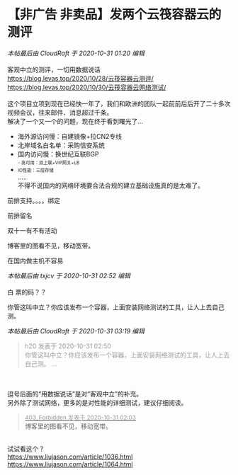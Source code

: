 # 【非广告 非卖品】发两个云筏容器云的测评


<i class="pstatus"> 本帖最后由 CloudRaft 于 2020-10-31 01:20 编辑 </i><br />
<br />
客观中立的测评，一切用数据说话<br />
<a href="https://blog.levas.top/2020/10/28/云筏容器云测评/" target="_blank">https://blog.levas.top/2020/10/28/云筏容器云测评/</a><br />
<a href="https://blog.levas.top/2020/10/30/云筏容器云网络测试/" target="_blank">https://blog.levas.top/2020/10/30/云筏容器云网络测试/</a><br />
<br />
这个项目立项到现在已经快一年了，我们和欧洲的团队一起前前后后开了二十多次视频会议，往来邮件、消息超过千条。<br />
解决了一个又一个的问题，现在终于看到曙光了...<br />
- 海外源访问慢：自建镜像+拉CN2专线<br />
- 北岸域名白名单：采购信安系统<br />
- 国内访问慢：换世纪互联BGP<br />
<font size="1">- 高可用：双上联+VIP网关+LB<br />
- IO性能：三层存储</font><br />
.....<br />
不得不说国内的网络环境要合法合规的建立基础设施真的是太难了。

前排支持。。。。绑定

前排留名

双十一有不有活动

博客里的图看不见，移动宽带。

在国内做主机不容易

<i class="pstatus"> 本帖最后由 txjcv 于 2020-10-31 02:52 编辑 </i><br />
<br />
白 票的码？？

你管这叫中立？你应该发布一个容器，上面安装网络测试的工具，让人上去自己测。

<i class="pstatus"> 本帖最后由 CloudRaft 于 2020-10-31 03:19 编辑 </i><br />
<div class="quote"><blockquote><font color="#999999">h20 发表于 2020-10-31 02:50</font><br />
<font color="#999999">你管这叫中立？你应该发布一个容器，上面安装网络测试的工具，让人上去自己测。 ...</font></blockquote></div><br />
<br />
逗号后面的“用数据说话”是对“客观中立”的补充。<br />
另外除了测试网络，更多的是对性能的详细测试，建议仔细阅读。

<div class="quote"><blockquote><font size="2"><a href="https://www.hostloc.com/forum.php?mod=redirect&amp;goto=findpost&amp;pid=9379132&amp;ptid=760452" target="_blank"><font color="#999999">403_Forbidden 发表于 2020-10-31 02:03</font></a></font><br />
博客里的图看不见，移动宽带。</blockquote></div><br />
试试看这个？<br />
<a href="https://www.liujason.com/article/1036.html" target="_blank">https://www.liujason.com/article/1036.html</a><br />
<a href="https://www.liujason.com/article/1064.html" target="_blank">https://www.liujason.com/article/1064.html</a>
